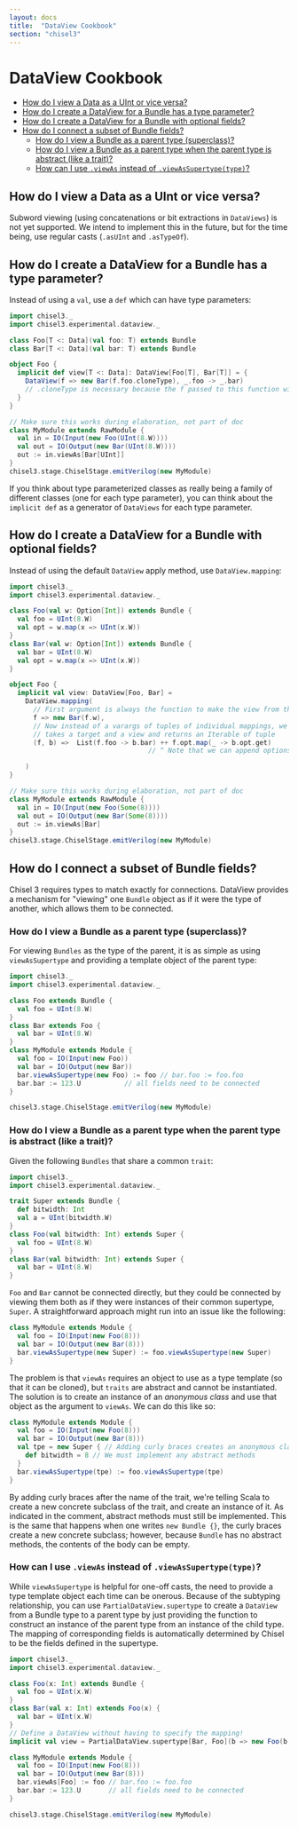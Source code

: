 ```yaml
---
layout: docs
title:  "DataView Cookbook"
section: "chisel3"
---
```


# DataView Cookbook

* [How do I view a Data as a UInt or vice versa?](#how-do-i-view-a-data-as-a-uint-or-vice-versa)
* [How do I create a DataView for a Bundle has a type parameter?](#how-do-i-create-a-dataview-for-a-bundle-has-a-type-parameter)
* [How do I create a DataView for a Bundle with optional fields?](#how-do-i-create-a-dataview-for-a-bundle-with-optional-fields)
* [How do I connect a subset of Bundle fields?](#how-do-i-connect-a-subset-of-bundle-fields)
    * [How do I view a Bundle as a parent type (superclass)?](#how-do-i-view-a-bundle-as-a-parent-type-superclass)
    * [How do I view a Bundle as a parent type when the parent type is abstract (like a trait)?](#how-do-i-view-a-bundle-as-a-parent-type-when-the-parent-type-is-abstract-like-a-trait)
    * [How can I use `.viewAs` instead of `.viewAsSupertype(type)`?](#how-can-i-use-viewas-instead-of-viewassupertypetype)

## How do I view a Data as a UInt or vice versa?

Subword viewing (using concatenations or bit extractions in `DataViews`) is not yet supported.
We intend to implement this in the future, but for the time being, use regular casts
(`.asUInt` and `.asTypeOf`).

## How do I create a DataView for a Bundle has a type parameter?

Instead of using a `val`, use a `def` which can have type parameters:

```scala mdoc:silent:reset
import chisel3._
import chisel3.experimental.dataview._

class Foo[T <: Data](val foo: T) extends Bundle
class Bar[T <: Data](val bar: T) extends Bundle

object Foo {
  implicit def view[T <: Data]: DataView[Foo[T], Bar[T]] = {
    DataView(f => new Bar(f.foo.cloneType), _.foo -> _.bar)
    // .cloneType is necessary because the f passed to this function will be bound hardware
  }
}
```

```scala mdoc:invisible
// Make sure this works during elaboration, not part of doc
class MyModule extends RawModule {
  val in = IO(Input(new Foo(UInt(8.W))))
  val out = IO(Output(new Bar(UInt(8.W))))
  out := in.viewAs[Bar[UInt]]
}
chisel3.stage.ChiselStage.emitVerilog(new MyModule)
```
If you think about type parameterized classes as really being a family of different classes
(one for each type parameter), you can think about the `implicit def` as a generator of `DataViews`
for each type parameter.

## How do I create a DataView for a Bundle with optional fields?

Instead of using the default `DataView` apply method, use `DataView.mapping`:

```scala mdoc:silent:reset
import chisel3._
import chisel3.experimental.dataview._

class Foo(val w: Option[Int]) extends Bundle {
  val foo = UInt(8.W)
  val opt = w.map(x => UInt(x.W))
}
class Bar(val w: Option[Int]) extends Bundle {
  val bar = UInt(8.W)
  val opt = w.map(x => UInt(x.W))
}

object Foo {
  implicit val view: DataView[Foo, Bar] =
    DataView.mapping(
      // First argument is always the function to make the view from the target
      f => new Bar(f.w),
      // Now instead of a varargs of tuples of individual mappings, we have a single function that
      // takes a target and a view and returns an Iterable of tuple
      (f, b) =>  List(f.foo -> b.bar) ++ f.opt.map(_ -> b.opt.get)
                                   // ^ Note that we can append options since they are Iterable!

    )
}
```

```scala mdoc:invisible
// Make sure this works during elaboration, not part of doc
class MyModule extends RawModule {
  val in = IO(Input(new Foo(Some(8))))
  val out = IO(Output(new Bar(Some(8))))
  out := in.viewAs[Bar]
}
chisel3.stage.ChiselStage.emitVerilog(new MyModule)
```

## How do I connect a subset of Bundle fields?

Chisel 3 requires types to match exactly for connections.
DataView provides a mechanism for "viewing" one `Bundle` object as if it were the type of another,
which allows them to be connected.

### How do I view a Bundle as a parent type (superclass)?

For viewing `Bundles` as the type of the parent, it is as simple as using `viewAsSupertype` and providing a
template object of the parent type:

```scala mdoc:silent:reset
import chisel3._
import chisel3.experimental.dataview._

class Foo extends Bundle {
  val foo = UInt(8.W)
}
class Bar extends Foo {
  val bar = UInt(8.W)
}
class MyModule extends Module {
  val foo = IO(Input(new Foo))
  val bar = IO(Output(new Bar))
  bar.viewAsSupertype(new Foo) := foo // bar.foo := foo.foo
  bar.bar := 123.U           // all fields need to be connected
}
```
```scala mdoc:verilog
chisel3.stage.ChiselStage.emitVerilog(new MyModule)
```

### How do I view a Bundle as a parent type when the parent type is abstract (like a trait)?

Given the following `Bundles` that share a common `trait`:

```scala mdoc:silent:reset
import chisel3._
import chisel3.experimental.dataview._

trait Super extends Bundle {
  def bitwidth: Int
  val a = UInt(bitwidth.W)
}
class Foo(val bitwidth: Int) extends Super {
  val foo = UInt(8.W)
}
class Bar(val bitwidth: Int) extends Super {
  val bar = UInt(8.W)
}
```

`Foo` and `Bar` cannot be connected directly, but they could be connected by viewing them both as if
they were instances of their common supertype, `Super`.
A straightforward approach might run into an issue like the following:

```scala mdoc:fail
class MyModule extends Module {
  val foo = IO(Input(new Foo(8)))
  val bar = IO(Output(new Bar(8)))
  bar.viewAsSupertype(new Super) := foo.viewAsSupertype(new Super)
}
```

The problem is that `viewAs` requires an object to use as a type template (so that it can be cloned),
but `traits` are abstract and cannot be instantiated.
The solution is to create an instance of an _anonymous class_ and use that object as the argument to `viewAs`.
We can do this like so:

```scala mdoc:silent
class MyModule extends Module {
  val foo = IO(Input(new Foo(8)))
  val bar = IO(Output(new Bar(8)))
  val tpe = new Super { // Adding curly braces creates an anonymous class
    def bitwidth = 8 // We must implement any abstract methods
  }
  bar.viewAsSupertype(tpe) := foo.viewAsSupertype(tpe)
}
```
By adding curly braces after the name of the trait, we're telling Scala to create a new concrete
subclass of the trait, and create an instance of it.
As indicated in the comment, abstract methods must still be implemented.
This is the same that happens when one writes `new Bundle {}`,
the curly braces create a new concrete subclass; however, because `Bundle` has no abstract methods,
the contents of the body can be empty.

### How can I use `.viewAs` instead of `.viewAsSupertype(type)`?

While `viewAsSupertype` is helpful for one-off casts, the need to provide a type template object
each time can be onerous.
Because of the subtyping relationship, you can use `PartialDataView.supertype` to create a
`DataView` from a Bundle type to a parent type by just providing the function to construct an
instance of the parent type from an instance of the child type.
The mapping of corresponding fields is automatically determined by Chisel to be the fields defined
in the supertype.

```scala mdoc:silent:reset
import chisel3._
import chisel3.experimental.dataview._

class Foo(x: Int) extends Bundle {
  val foo = UInt(x.W)
}
class Bar(val x: Int) extends Foo(x) {
  val bar = UInt(x.W)
}
// Define a DataView without having to specify the mapping!
implicit val view = PartialDataView.supertype[Bar, Foo](b => new Foo(b.x))

class MyModule extends Module {
  val foo = IO(Input(new Foo(8)))
  val bar = IO(Output(new Bar(8)))
  bar.viewAs[Foo] := foo // bar.foo := foo.foo
  bar.bar := 123.U       // all fields need to be connected
}
```
```scala mdoc:verilog
chisel3.stage.ChiselStage.emitVerilog(new MyModule)
```
